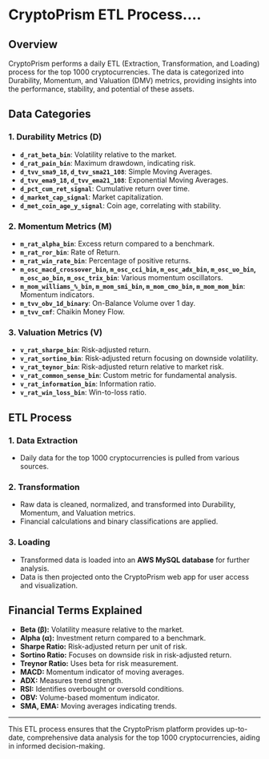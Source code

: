 # CryptoPrism ETL Process....

## Overview
CryptoPrism performs a daily ETL (Extraction, Transformation, and Loading) process for the top 1000 cryptocurrencies. The data is categorized into Durability, Momentum, and Valuation (DMV) metrics, providing insights into the performance, stability, and potential of these assets.

## Data Categories

### 1. Durability Metrics (D)
- **`d_rat_beta_bin`**: Volatility relative to the market.
- **`d_rat_pain_bin`**: Maximum drawdown, indicating risk.
- **`d_tvv_sma9_18`, `d_tvv_sma21_108`**: Simple Moving Averages.
- **`d_tvv_ema9_18`, `d_tvv_ema21_108`**: Exponential Moving Averages.
- **`d_pct_cum_ret_signal`**: Cumulative return over time.
- **`d_market_cap_signal`**: Market capitalization.
- **`d_met_coin_age_y_signal`**: Coin age, correlating with stability.

### 2. Momentum Metrics (M)
- **`m_rat_alpha_bin`**: Excess return compared to a benchmark.
- **`m_rat_ror_bin`**: Rate of Return.
- **`m_rat_win_rate_bin`**: Percentage of positive returns.
- **`m_osc_macd_crossover_bin`, `m_osc_cci_bin`, `m_osc_adx_bin`, `m_osc_uo_bin`, `m_osc_ao_bin`, `m_osc_trix_bin`**: Various momentum oscillators.
- **`m_mom_williams_%_bin`, `m_mom_smi_bin`, `m_mom_cmo_bin`, `m_mom_mom_bin`**: Momentum indicators.
- **`m_tvv_obv_1d_binary`**: On-Balance Volume over 1 day.
- **`m_tvv_cmf`**: Chaikin Money Flow.

### 3. Valuation Metrics (V)
- **`v_rat_sharpe_bin`**: Risk-adjusted return.
- **`v_rat_sortino_bin`**: Risk-adjusted return focusing on downside volatility.
- **`v_rat_teynor_bin`**: Risk-adjusted return relative to market risk.
- **`v_rat_common_sense_bin`**: Custom metric for fundamental analysis.
- **`v_rat_information_bin`**: Information ratio.
- **`v_rat_win_loss_bin`**: Win-to-loss ratio.

## ETL Process

### 1. Data Extraction
- Daily data for the top 1000 cryptocurrencies is pulled from various sources.

### 2. Transformation
- Raw data is cleaned, normalized, and transformed into Durability, Momentum, and Valuation metrics.
- Financial calculations and binary classifications are applied.

### 3. Loading
- Transformed data is loaded into an **AWS MySQL database** for further analysis.
- Data is then projected onto the CryptoPrism web app for user access and visualization.

## Financial Terms Explained

- **Beta (β):** Volatility measure relative to the market.
- **Alpha (α):** Investment return compared to a benchmark.
- **Sharpe Ratio:** Risk-adjusted return per unit of risk.
- **Sortino Ratio:** Focuses on downside risk in risk-adjusted return.
- **Treynor Ratio:** Uses beta for risk measurement.
- **MACD:** Momentum indicator of moving averages.
- **ADX:** Measures trend strength.
- **RSI:** Identifies overbought or oversold conditions.
- **OBV:** Volume-based momentum indicator.
- **SMA, EMA:** Moving averages indicating trends.

---

This ETL process ensures that the CryptoPrism platform provides up-to-date, comprehensive data analysis for the top 1000 cryptocurrencies, aiding in informed decision-making.
